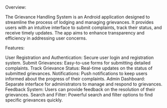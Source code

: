 Overview:

The Grievance Handling System is an Android application designed to streamline the process of lodging and managing grievances. It provides users with an intuitive interface to submit complaints, track their status, and receive timely updates. The app aims to enhance transparency and efficiency in addressing user concerns.

Features:

User Registration and Authentication: Secure user login and registration system.
Submit Grievances: Easy-to-use forms for submitting detailed complaints.
Track Grievance Status: Real-time updates on the status of submitted grievances.
Notifications: Push notifications to keep users informed about the progress of their complaints.
Admin Dashboard: Separate interface for administrators to manage and respond to grievances.
Feedback System: Users can provide feedback on the resolution of their grievances.
Search and Filter: Powerful search and filter options to find specific grievances quickly.
